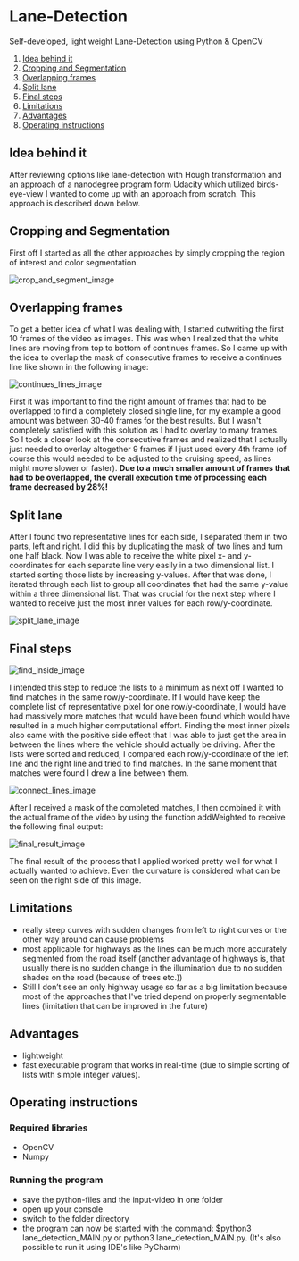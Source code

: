 # Lane-Detection
Self-developed, light weight Lane-Detection using Python &amp; OpenCV

1. [Idea behind it](#idea-behind-it)
2. [Cropping and Segmentation](#cropping-and-segmentation)
3. [Overlapping frames](#overlapping-frames)
4. [Split lane](#split-lane)
5. [Final steps](#final-steps)
6. [Limitations](#limitations)
7. [Advantages](#advantages)
8. [Operating instructions](#operating-instructions)


## Idea behind it

After reviewing options like lane-detection with Hough transformation and an approach of a nanodegree program form Udacity which utilized birds-eye-view I wanted to come up with an approach from scratch. This approach is described down below.


## Cropping and Segmentation

First off I started as all the other approaches by simply cropping the region of interest and color segmentation.

![crop_and_segment_image](https://github.com/HartP97/Lane-Detection/blob/master/ReadmeImages/crop_and_segment.png)


## Overlapping frames

To get a better idea of what I was dealing with, I started outwriting the first 10 frames of the video as images. This was when I realized that the white lines are moving from top to bottom of continues frames. So I came up with the idea to overlap the mask of consecutive frames to receive a continues line like shown in the following image:

![continues_lines_image](https://github.com/HartP97/Lane-Detection/blob/master/ReadmeImages/continues_lines.png)

First it was important to find the right amount of frames that had to be overlapped to find a completely closed single line, for my example a good amount was between 30-40 frames for the best results. But I wasn't completely satisfied with this solution as I had to overlay to many frames. So I took a closer look at the consecutive frames and realized that I actually just needed to overlay altogether 9 frames if I just used every 4th frame (of course this would needed to be adjusted to the cruising speed, as lines might move slower or faster). **Due to a much smaller amount of frames that had to be overlapped, the overall execution time of processing each frame decreased by 28%!** 


## Split lane

After I found two representative lines for each side, I separated them in two parts, left and right. I did this by duplicating the mask of two lines and turn one half black. Now I was able to receive the white pixel x- and y-coordinates for each separate line very easily in a two dimensional list. I started sorting those lists by increasing y-values. After that was done, I iterated through each list to group all coordinates that had the same y-value within a three dimensional list. That was crucial for the next step where I wanted to receive just the most inner values for each row/y-coordinate.

![split_lane_image](https://github.com/HartP97/Lane-Detection/blob/master/ReadmeImages/split_lane.png)


## Final steps

![find_inside_image](https://github.com/HartP97/Lane-Detection/blob/master/ReadmeImages/find_inside.png)

I intended this step to reduce the lists to a minimum as next off I wanted to find matches in the same row/y-coordinate. If I would have keep the complete list of representative pixel for one row/y-coordinate, I would have had massively more matches that would have been found which would have resulted in a much higher computational effort. Finding the most inner pixels also came with the positive side effect that I was able to just get the area in between the lines where the vehicle should actually be driving. After the lists were sorted and reduced, I compared each row/y-coordinate of the left line and the right line and tried to find matches. In the same moment that matches were found I drew a line between them. 

![connect_lines_image](https://github.com/HartP97/Lane-Detection/blob/master/ReadmeImages/connect_lines.png)

After I received a mask of the completed matches, I then combined it with the actual frame of the video by using the function addWeighted to receive the following final output:

![final_result_image](https://github.com/HartP97/Lane-Detection/blob/master/ReadmeImages/final_result.jpg)

The final result of the process that I applied worked pretty well for what I actually wanted to achieve. Even the curvature is considered what can be seen on the right side of this image.


## Limitations

- really steep curves with sudden changes from left to right curves or the other way around can cause problems
- most applicable for highways as the lines can be much more accurately segmented from the road itself (another advantage of highways is, that usually there is no sudden change in the illumination due to no  sudden shades on the road (because of trees etc.))
- Still I don’t see an only highway usage so far as a big limitation because most of the approaches that I've tried depend on properly segmentable lines (limitation that can be improved in the future)


## Advantages

- lightweight
- fast executable program that works in real-time (due to simple sorting of lists with simple integer values). 

## Operating instructions

### Required libraries
- OpenCV
- Numpy

### Running the program

- save the python-files and the input-video in one folder
- open up your console
- switch to the folder directory
- the program can now be started with the command: $python3 lane_detection_MAIN.py or python3 lane_detection_MAIN.py. (It's also possible to run it using IDE's like PyCharm)
